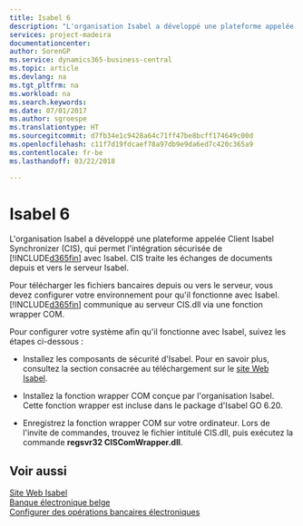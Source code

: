 ```yaml
---
title: Isabel 6
description: "L'organisation Isabel a développé une plateforme appelée Client Isabel Synchronizer (CIS), qui permet l'intégration sécurisée de [!INCLUDE[d365fin](../../includes/d365fin_md.md)] avec Isabel. CIS traite les échanges de documents depuis et vers le serveur Isabel."
services: project-madeira
documentationcenter: 
author: SorenGP
ms.service: dynamics365-business-central
ms.topic: article
ms.devlang: na
ms.tgt_pltfrm: na
ms.workload: na
ms.search.keywords: 
ms.date: 07/01/2017
ms.author: sgroespe
ms.translationtype: HT
ms.sourcegitcommit: d7fb34e1c9428a64c71ff47be8bcff174649c00d
ms.openlocfilehash: c11f7d19fdcaef78a97db9e9da6ed7c420c365a9
ms.contentlocale: fr-be
ms.lasthandoff: 03/22/2018

---
```

# <a name="isabel-6"></a>Isabel 6
L'organisation Isabel a développé une plateforme appelée Client Isabel Synchronizer (CIS), qui permet l'intégration sécurisée de [!INCLUDE[d365fin](../../includes/d365fin_md.md)] avec Isabel. CIS traite les échanges de documents depuis et vers le serveur Isabel.  

Pour télécharger les fichiers bancaires depuis ou vers le serveur, vous devez configurer votre environnement pour qu'il fonctionne avec Isabel. [!INCLUDE[d365fin](../../includes/d365fin_md.md)] communique au serveur CIS.dll via une fonction wrapper COM.  

Pour configurer votre système afin qu'il fonctionne avec Isabel, suivez les étapes ci-dessous :  

- Installez les composants de sécurité d'Isabel. Pour en savoir plus, consultez la section consacrée au téléchargement sur le [site Web Isabel](http://go.microsoft.com/fwlink/?LinkId=210323).  

- Installez la fonction wrapper COM conçue par l'organisation Isabel. Cette fonction wrapper est incluse dans le package d'Isabel GO 6.20.  

- Enregistrez la fonction wrapper COM sur votre ordinateur. Lors de l'invite de commandes, trouvez le fichier intitulé CIS.dll, puis exécutez la commande **regsvr32 CISComWrapper.dll**.  

## <a name="see-also"></a>Voir aussi  
 [Site Web Isabel](http://go.microsoft.com/fwlink/?LinkId=210323)   
 [Banque électronique belge](belgian-electronic-banking.md)   
 [Configurer des opérations bancaires électroniques](how-to-set-up-electronic-banking.md)

